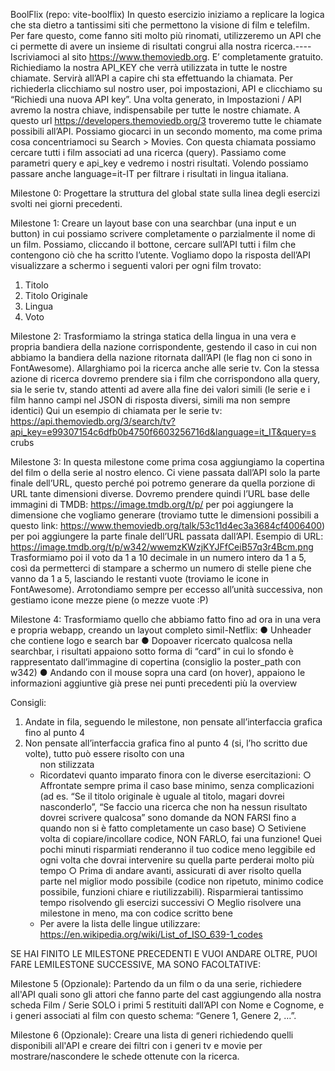 BoolFlix
(repo: vite-boolflix)
In questo esercizio iniziamo a replicare la logica che sta dietro a tantissimi siti che
permettono la visione di film e telefilm.
Per fare questo, come fanno siti molto più rinomati, utilizzeremo un API che ci
permette di avere un insieme di risultati congrui alla nostra ricerca.----
Iscriviamoci al sito https://www.themoviedb.org. E’ completamente gratuito.
Richiediamo la nostra API_KEY che verrà utilizzata in tutte le nostre
chiamate. Servirà all’API a capire chi sta effettuando la chiamata.
Per richiederla clicchiamo sul nostro user, poi impostazioni, API e clicchiamo
su “Richiedi una nuova API key”.
Una volta generato, in Impostazioni / API avremo la nostra chiave,
indispensabile per tutte le nostre chiamate.
A questo url https://developers.themoviedb.org/3 troveremo tutte le chiamate
possibili all’API. Possiamo giocarci in un secondo momento, ma come prima cosa
concentriamoci su Search > Movies.
Con questa chiamata possiamo cercare tutti i film associati ad una ricerca (query).
Passiamo come parametri query e api_key e vedremo i nostri risultati. Volendo
possiamo passare anche language=it-IT per filtrare i risultati in lingua italiana.

Milestone 0:
Progettare la struttura del global state sulla linea degli esercizi svolti nei giorni
precedenti.

Milestone 1:
Creare un layout base con una searchbar (una input e un button) in cui possiamo
scrivere completamente o parzialmente il nome di un film. Possiamo, cliccando il
bottone, cercare sull’API tutti i film che contengono ciò che ha scritto l’utente.
Vogliamo dopo la risposta dell’API visualizzare a schermo i seguenti valori per ogni
film trovato:

1.  Titolo
2.  Titolo Originale
3.  Lingua
4.  Voto

Milestone 2:
Trasformiamo la stringa statica della lingua in una vera e propria bandiera della
nazione corrispondente, gestendo il caso in cui non abbiamo la bandiera della
nazione ritornata dall’API (le flag non ci sono in FontAwesome).
Allarghiamo poi la ricerca anche alle serie tv. Con la stessa azione di ricerca
dovremo prendere sia i film che corrispondono alla query, sia le serie tv, stando
attenti ad avere alla fine dei valori simili (le serie e i film hanno campi nel JSON di
risposta diversi, simili ma non sempre identici)
Qui un esempio di chiamata per le serie tv:
https://api.themoviedb.org/3/search/tv?api_key=e99307154c6dfb0b4750f6603256716d&language=it_IT&query=s
crubs

Milestone 3:
In questa milestone come prima cosa aggiungiamo la copertina del film o della serie
al nostro elenco. Ci viene passata dall’API solo la parte finale dell’URL, questo
perché poi potremo generare da quella porzione di URL tante dimensioni diverse.
Dovremo prendere quindi l’URL base delle immagini di TMDB:
https://image.tmdb.org/t/p/ per poi aggiungere la dimensione che vogliamo generare
(troviamo tutte le dimensioni possibili a questo link:
https://www.themoviedb.org/talk/53c11d4ec3a3684cf4006400) per poi aggiungere la
parte finale dell’URL passata dall’API.
Esempio di URL:
https://image.tmdb.org/t/p/w342/wwemzKWzjKYJFfCeiB57q3r4Bcm.png
Trasformiamo poi il voto da 1 a 10 decimale in un numero intero da 1 a 5, così da
permetterci di stampare a schermo un numero di stelle piene che vanno da 1 a 5,
lasciando le restanti vuote (troviamo le icone in FontAwesome).
Arrotondiamo sempre per eccesso all’unità successiva, non gestiamo icone mezze
piene (o mezze vuote :P)

Milestone 4:
Trasformiamo quello che abbiamo fatto fino ad ora in una vera e propria webapp,
creando un layout completo simil-Netflix:
● Unheader che contiene logo e search bar
● Dopoaver ricercato qualcosa nella searchbar, i risultati appaiono sotto forma
di “card” in cui lo sfondo è rappresentato dall’immagine di copertina (consiglio
la poster_path con w342)
● Andando con il mouse sopra una card (on hover), appaiono le informazioni
aggiuntive già prese nei punti precedenti più la overview

Consigli:

1.  Andate in fila, seguendo le milestone, non pensate all’interfaccia grafica fino
    al punto 4
2.  Non pensate all’interfaccia grafica fino al punto 4 (si, l’ho scritto due volte),
    tutto può essere risolto con una <ul> non stilizzata
3.  Ricordatevi quanto imparato finora con le diverse esercitazioni:
    ○ Affrontate sempre prima il caso base minimo, senza complicazioni (ad
    es. “Se il titolo originale è uguale al titolo, magari dovrei nasconderlo”,
    “Se faccio una ricerca che non ha nessun risultato dovrei scrivere
    qualcosa” sono domande da NON FARSI fino a quando non si è fatto
    completamente un caso base)
    ○ Setiviene volta di copiare/incollare codice, NON FARLO, fai una
    funzione! Quei pochi minuti risparmiati renderanno il tuo codice meno
    leggibile ed ogni volta che dovrai intervenire su quella parte perderai
    molto più tempo
    ○ Prima di andare avanti, assicurati di aver risolto quella parte nel miglior
    modo possibile (codice non ripetuto, minimo codice possibile, funzioni
    chiare e riutilizzabili). Risparmierai tantissimo tempo risolvendo gli
    esercizi successivi
    ○ Meglio risolvere una milestone in meno, ma con codice scritto bene
4.  Per avere la lista delle lingue utilizzare:
    https://en.wikipedia.org/wiki/List_of_ISO_639-1_codes

SE HAI FINITO LE MILESTONE PRECEDENTI E VUOI ANDARE OLTRE, PUOI
FARE LEMILESTONE SUCCESSIVE, MA SONO FACOLTATIVE:

Milestone 5 (Opzionale):
Partendo da un film o da una serie, richiedere all'API quali sono gli attori che fanno
parte del cast aggiungendo alla nostra scheda Film / Serie SOLO i primi 5 restituiti
dall’API con Nome e Cognome, e i generi associati al film con questo schema:
“Genere 1, Genere 2, …”.

Milestone 6 (Opzionale):
Creare una lista di generi richiedendo quelli disponibili all'API e creare dei filtri con i
generi tv e movie per mostrare/nascondere le schede ottenute con la ricerca.
